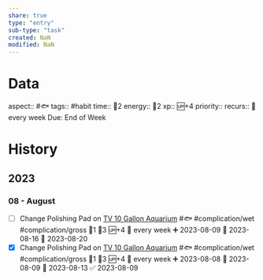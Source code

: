 ```yaml
---
share: true
type: "entry"
sub-type: "task"
created: NaN 
modified: NaN
---
```

# Data
aspect:: #🐟
tags:: #habit
time:: 🍅2
energy:: 🥄2
xp:: 🆙+4
priority:: 
recurs:: 🔁 every week
Due: End of Week
# History
## 2023
### 08 - August
- [ ] Change Polishing Pad on [TV 10 Gallon Aquarium](./04%20-%20Fishkeeping%20%F0%9F%90%9F/TV%2010%20Gallon%20Aquarium.md) #🐟 #complication/wet #complication/gross 🍅1 🥄3 🆙+4 🔁 every week ➕ 2023-08-09 🛫 2023-08-16 📅 2023-08-20
- [x] Change Polishing Pad on [TV 10 Gallon Aquarium](./04%20-%20Fishkeeping%20%F0%9F%90%9F/TV%2010%20Gallon%20Aquarium.md) #🐟 #complication/wet #complication/gross 🍅1 🥄3 🆙+4 🔁 every week ➕ 2023-08-08 🛫 2023-08-09 📅 2023-08-13 ✅ 2023-08-09